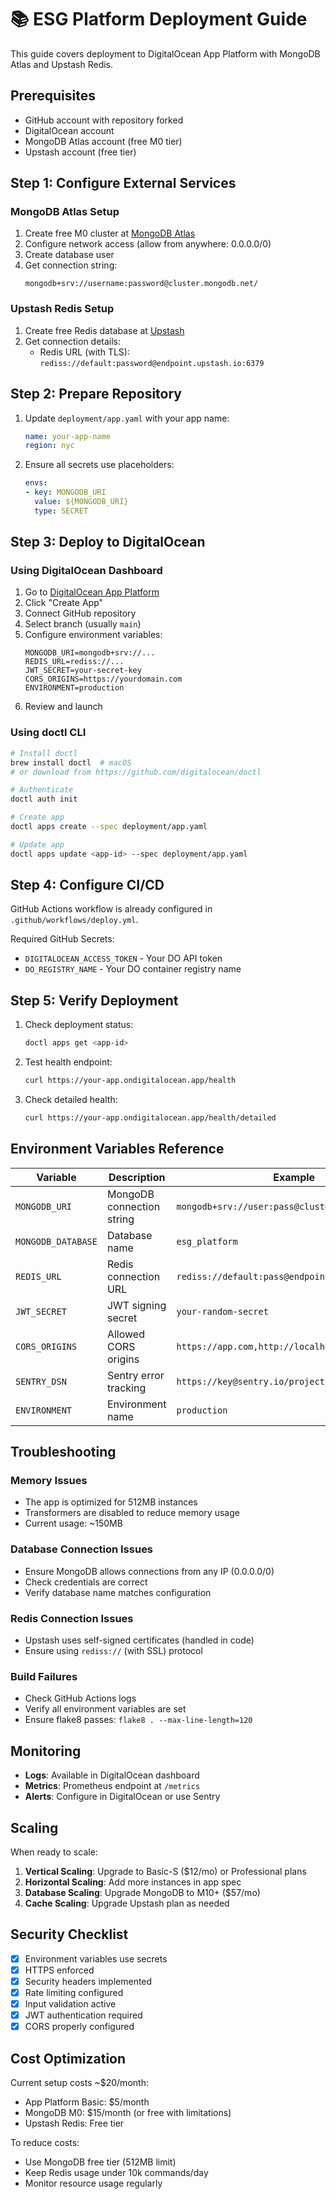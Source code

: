 # 📚 ESG Platform Deployment Guide

This guide covers deployment to DigitalOcean App Platform with MongoDB Atlas and Upstash Redis.

## Prerequisites

- GitHub account with repository forked
- DigitalOcean account
- MongoDB Atlas account (free M0 tier)
- Upstash account (free tier)

## Step 1: Configure External Services

### MongoDB Atlas Setup

1. Create free M0 cluster at [MongoDB Atlas](https://www.mongodb.com/cloud/atlas)
2. Configure network access (allow from anywhere: 0.0.0.0/0)
3. Create database user
4. Get connection string:
   ```
   mongodb+srv://username:password@cluster.mongodb.net/
   ```

### Upstash Redis Setup

1. Create free Redis database at [Upstash](https://upstash.com)
2. Get connection details:
   - Redis URL (with TLS): `rediss://default:password@endpoint.upstash.io:6379`

## Step 2: Prepare Repository

1. Update `deployment/app.yaml` with your app name:
   ```yaml
   name: your-app-name
   region: nyc
   ```

2. Ensure all secrets use placeholders:
   ```yaml
   envs:
   - key: MONGODB_URI
     value: ${MONGODB_URI}
     type: SECRET
   ```

## Step 3: Deploy to DigitalOcean

### Using DigitalOcean Dashboard

1. Go to [DigitalOcean App Platform](https://cloud.digitalocean.com/apps)
2. Click "Create App"
3. Connect GitHub repository
4. Select branch (usually `main`)
5. Configure environment variables:
   ```
   MONGODB_URI=mongodb+srv://...
   REDIS_URL=rediss://...
   JWT_SECRET=your-secret-key
   CORS_ORIGINS=https://yourdomain.com
   ENVIRONMENT=production
   ```
6. Review and launch

### Using doctl CLI

```bash
# Install doctl
brew install doctl  # macOS
# or download from https://github.com/digitalocean/doctl

# Authenticate
doctl auth init

# Create app
doctl apps create --spec deployment/app.yaml

# Update app
doctl apps update <app-id> --spec deployment/app.yaml
```

## Step 4: Configure CI/CD

GitHub Actions workflow is already configured in `.github/workflows/deploy.yml`.

Required GitHub Secrets:
- `DIGITALOCEAN_ACCESS_TOKEN` - Your DO API token
- `DO_REGISTRY_NAME` - Your DO container registry name

## Step 5: Verify Deployment

1. Check deployment status:
   ```bash
   doctl apps get <app-id>
   ```

2. Test health endpoint:
   ```bash
   curl https://your-app.ondigitalocean.app/health
   ```

3. Check detailed health:
   ```bash
   curl https://your-app.ondigitalocean.app/health/detailed
   ```

## Environment Variables Reference

| Variable | Description | Example |
|----------|-------------|---------|
| `MONGODB_URI` | MongoDB connection string | `mongodb+srv://user:pass@cluster.mongodb.net/` |
| `MONGODB_DATABASE` | Database name | `esg_platform` |
| `REDIS_URL` | Redis connection URL | `rediss://default:pass@endpoint.upstash.io:6379` |
| `JWT_SECRET` | JWT signing secret | `your-random-secret` |
| `CORS_ORIGINS` | Allowed CORS origins | `https://app.com,http://localhost:3000` |
| `SENTRY_DSN` | Sentry error tracking | `https://key@sentry.io/project` |
| `ENVIRONMENT` | Environment name | `production` |

## Troubleshooting

### Memory Issues
- The app is optimized for 512MB instances
- Transformers are disabled to reduce memory usage
- Current usage: ~150MB

### Database Connection Issues
- Ensure MongoDB allows connections from any IP (0.0.0.0/0)
- Check credentials are correct
- Verify database name matches configuration

### Redis Connection Issues
- Upstash uses self-signed certificates (handled in code)
- Ensure using `rediss://` (with SSL) protocol

### Build Failures
- Check GitHub Actions logs
- Verify all environment variables are set
- Ensure flake8 passes: `flake8 . --max-line-length=120`

## Monitoring

- **Logs**: Available in DigitalOcean dashboard
- **Metrics**: Prometheus endpoint at `/metrics`
- **Alerts**: Configure in DigitalOcean or use Sentry

## Scaling

When ready to scale:

1. **Vertical Scaling**: Upgrade to Basic-S ($12/mo) or Professional plans
2. **Horizontal Scaling**: Add more instances in app spec
3. **Database Scaling**: Upgrade MongoDB to M10+ ($57/mo)
4. **Cache Scaling**: Upgrade Upstash plan as needed

## Security Checklist

- [x] Environment variables use secrets
- [x] HTTPS enforced
- [x] Security headers implemented
- [x] Rate limiting configured
- [x] Input validation active
- [x] JWT authentication required
- [x] CORS properly configured

## Cost Optimization

Current setup costs ~$20/month:
- App Platform Basic: $5/month
- MongoDB M0: $15/month (or free with limitations)
- Upstash Redis: Free tier

To reduce costs:
- Use MongoDB free tier (512MB limit)
- Keep Redis usage under 10k commands/day
- Monitor resource usage regularly 